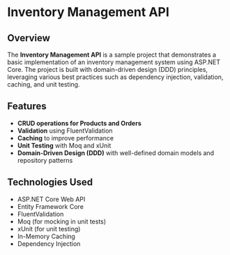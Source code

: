 # Inventory Management API

## Overview

The **Inventory Management API** is a sample project that demonstrates a basic implementation of an inventory management system using ASP.NET Core. The project is built with domain-driven design (DDD) principles, leveraging various best practices such as dependency injection, validation, caching, and unit testing.

## Features

- **CRUD operations for Products and Orders**
- **Validation** using FluentValidation
- **Caching** to improve performance
- **Unit Testing** with Moq and xUnit
- **Domain-Driven Design (DDD)** with well-defined domain models and repository patterns

## Technologies Used

- ASP.NET Core Web API
- Entity Framework Core
- FluentValidation
- Moq (for mocking in unit tests)
- xUnit (for unit testing)
- In-Memory Caching
- Dependency Injection

